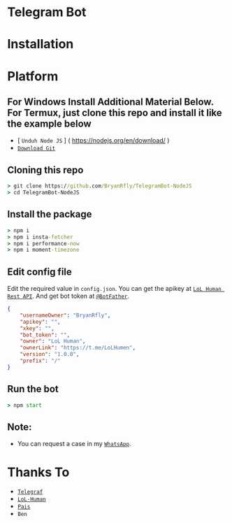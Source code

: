# Telegram Bot

# Installation

# Platform 
## For Windows Install Additional Material Below. For Termux, just clone this repo and install it like the example below 
 

* [ `Unduh Node JS` ] ( https://nodejs.org/en/download/ )
* [`Download Git`](https://git-scm.com/download/win)


## Cloning this repo
```cmd
> git clone https://github.com/BryanRfly/TelegramBot-NodeJS
> cd TelegramBot-NodeJS
```

## Install the package
```cmd
> npm i
> npm i insta-fetcher
> npm i performance-now 
> npm i moment-timezone
```

## Edit config file
Edit the required value in `config.json`. You can get the apikey at [`LoL Human Rest API`](http://api.lolhuman.xyz/). And get bot token at [`@BotFather`](http://t.me/BotFather).
```json
{ 
    "usernameOwner": "BryanRfly",
    "apikey": "",
    "xkey": "",
    "bot_token": "",
    "owner": "LoL Human",
    "ownerLink": "https://t.me/LoLHumen",
    "version": "1.0.0",
    "prefix": "/"
}
```

## Run the bot
```cmd
> npm start
```

## Note:
* You can request a case in my [`WhatsApp`](http://wa.me/6289649480997).

# Thanks To
* [`Telegraf`](https://github.com/telegraf/telegraf)
* [`LoL-Human`](https://github.com/LoL-Human)
* [`Pais`](https://github.com/Paiiss)
* `Ben`

